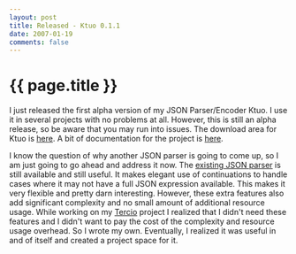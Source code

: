 ```yaml
---
layout: post
title: Released - Ktuo 0.1.1
date: 2007-01-19
comments: false
---
```


{{ page.title }}
================

I just released the first alpha version of my JSON Parser/Encoder
Ktuo. I use it in several projects with no problems at all. However,
this is still an alpha release, so be aware that you may run into
issues. The download area for Ktuo is
[here](http://code.google.com/p/ktuo/downloads/list). A bit of
documentation for the project is
[here](http://code.google.com/p/ktuo/wiki/Usage).

I know the question of why another JSON parser is going to come up, so
I am just going to go ahead and address it now. The
[existing JSON parser](http://www.erlang-projects.org/Public/news/ejson/view)
is still available and still useful. It makes elegant use of
continuations to handle cases where it may not have a full JSON
expression available. This makes it very flexible and pretty darn
interesting. However, these extra features also add significant
complexity and no small amount of additional resource usage. While
working on my [Tercio](http://code.google.com/p/tercio/) project I
realized that I didn't need these features and I didn't want to pay
the cost of the complexity and resource usage overhead. So I wrote my
own. Eventually, I realized it was useful in and of itself and created
a project space for it.
